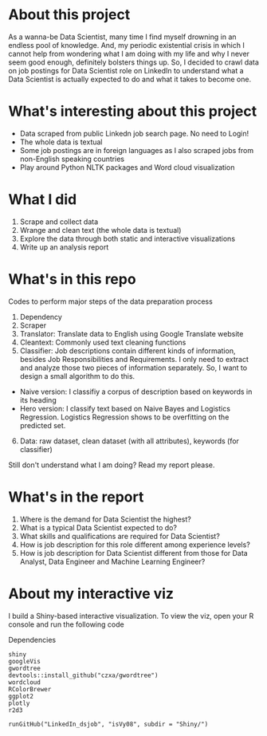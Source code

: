 # About this project 
As a wanna-be Data Scientist, many time I find myself drowning in an endless pool of knowledge. And, my periodic existential crisis in which I cannot help from wondering what I am doing with my life and why I never seem good enough, definitely bolsters things up. So, I decided to crawl data on job postings for Data Scientist role on LinkedIn to understand what a Data Scientist is actually expected to do and what it takes to become one. 

# What's interesting about this project
- Data scraped from public Linkedn job search page. No need to Login!  
- The whole data is textual 
- Some job postings are in foreign languages as I also scraped jobs from non-English speaking countries 
- Play around Python NLTK packages and Word cloud visualization 

# What I did 
1. Scrape and collect data 
2. Wrange and clean text (the whole data is textual) 
3. Explore the data through both static and interactive visualizations
4. Write up an analysis report 

# What's in this repo  
Codes to perform major steps of the data preparation process 
1. Dependency 
2. Scraper
3. Translator: Translate data to English using Google Translate website 
4. Cleantext: Commonly used text cleaning functions 
5. Classifier: Job descriptions contain different kinds of information, besides Job Responsibilities and Requirements. I only need to extract and analyze those two pieces of information separately. So, I want to design a small algorithm to do this. 
- Naive version: I classifiy a corpus of description based on keywords in its heading 
- Hero version: I classify text based on Naive Bayes and Logistics Regression. 
Logistics Regression shows to be overfitting on the predicted set. 
6. Data: raw dataset, clean dataset (with all attributes), keywords (for classifier)

Still don't understand what I am doing? Read my report please. 

# What's in the report
1. Where is the demand for Data Scientist the highest?
2. What is a typical Data Scientist expected to do?
3. What skills and qualifications are required for Data Scientist?
4. How is job description for this role different among experience levels?
5. How is job description for Data Scientist different from those for Data Analyst, Data Engineer
and Machine Learning Engineer?

# About my interactive viz
I build a Shiny-based interactive visualization. To view the viz, open your R console and run the following code

Dependencies
```
shiny
googleVis
gwordtree
devtools::install_github("czxa/gwordtree")
wordcloud
RColorBrewer
ggplot2
plotly
r2d3
```

```
runGitHub("LinkedIn_dsjob", "isVy08", subdir = "Shiny/")
```

